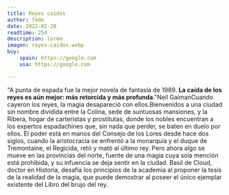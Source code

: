 ```yaml
---
title: Reyes caidos
author: fede
date: 2022-02-20
readtime: 254
description: lorem
imagen: reyes-caidos.webp
buy:
    spain: https://google.com
    usa: https://google.com

---
```

"A punta de espada fue la mejor novela de fantasía de 1989. **La caída de los reyes es aún mejor: más retorcida y más profunda**."Neil GaimanCuando cayeron los reyes, la magia desapareció con ellos.Bienvenidos a una ciudad sin nombre dividida entre la Colina, sede de suntuosas mansiones, y la Ribera, hogar de carteristas y prostitutas, donde los nobles encuentran a los expertos espadachines que, sin nada que perder, se baten en duelo por ellos. El poder está en manos del Consejo de los Lores desde hace dos siglos, cuando la aristocracia se enfrentó a la monarquía y el duque de Tremontaine, el Regicida, retó y mató al último rey. Pero ahora algo se mueve en las provincias del norte, fuente de una magia cuya sola mención está prohibida, y su infuencia se deja sentir en la ciudad. Basil de Cloud, doctor en Historia, desafía los principios de la academia al proponer la tesis de la realidad de la magia, que puede demostrar al poseer el único ejemplar existente del Libro del brujo del rey.